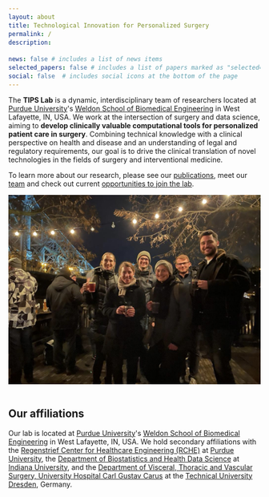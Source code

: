 ```yaml
---
layout: about
title: Technological Innovation for Personalized Surgery
permalink: /
description: 

news: false # includes a list of news items
selected_papers: false # includes a list of papers marked as "selected={true}"
social: false  # includes social icons at the bottom of the page
---
```



The **TIPS Lab** is a dynamic, interdisciplinary team of researchers located at [Purdue University](https://www.purdue.edu/)'s [Weldon School of Biomedical Engineering](https://engineering.purdue.edu/BME) in West Lafayette, IN, USA. We work at the intersection of surgery and data science, aiming to **develop clinically valuable computational tools for personalized patient care in surgery**. Combining technical knowledge with a clinical perspective on health and disease and an understanding of legal and regulatory requirements, our goal is to drive the clinical translation of novel technologies in the fields of surgery and interventional medicine.

To learn more about our research, please see our [publications](/publications/), meet our [team](/team/) and check out current [opportunities to join the lab](/contact/).


<div style="display: flex; justify-content: center; align-items: center; flex-direction: column;">
  <img src="/assets/img/groupphoto_2021-12.jpg" alt="group photo" width="600"/>
</div>

<br>

## Our affiliations

Our lab is located at [Purdue University](https://www.purdue.edu/)'s [Weldon School of Biomedical Engineering](https://engineering.purdue.edu/BME) in West Lafayette, IN, USA. We hold secondary affiliations with the [Regenstrief Center for Healthcare Engineering (RCHE)](https://www.purdue.edu/research/rche/) at [Purdue University](https://www.purdue.edu/), the [Department of Biostatistics and Health Data Science](https://fsph.iupui.edu/about/departments/biostatistics/index.html) at [Indiana University](https://www.iu.edu/index.html), and the [Department of Visceral, Thoracic and Vascular Surgery, University Hospital Carl Gustav Carus](https://www.uniklinikum-dresden.de/de/das-klinikum/kliniken-polikliniken-institute/vtg) at the [Technical University Dresden](https://tu-dresden.de/), Germany.

